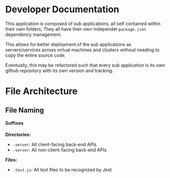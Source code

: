 # Developer Documentation

This application is composed of sub applications, all self contained within their own folders; They all have their own independet `package.json` dependency management. 

This allows for better deployment of the sub applications as servers/services across virtual machines and clusters without needing to copy the entire source code.

Eventually, this may be refactored such that every sub application is its own github repository with its own version and tracking.

# File Architecture

## File Naming

#### Suffixes

**Directories:**

- `-server`: All client-facing back-end APIs
- `-server`: All non-client-facing back-end APIs

**Files:**

- `.test.js`: All test files to be recognized by Jest
